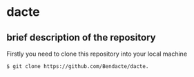 # dacte
## brief description of the repository
Firstly you need to clone this repository into your local machine
``` installation
$ git clone https://github.com/Bendacte/dacte.
```

